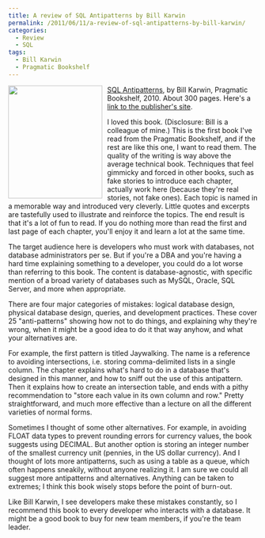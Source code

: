 ```yaml
---
title: A review of SQL Antipatterns by Bill Karwin
permalink: /2011/06/11/a-review-of-sql-antipatterns-by-bill-karwin/
categories:
  - Review
  - SQL
tags:
  - Bill Karwin
  - Pragmatic Bookshelf
---
```

[<img style="float:left; margin-right:10px" src="http://www.xaprb.com/blog/wp-content/uploads/2011/06/bksqla_xlargecover.jpg" alt="" title="SQL Antipatterns" width="190" height="228" class="alignleft size-full wp-image-2372" />][1] [SQL Antipatterns][1], by Bill Karwin, Pragmatic Bookshelf, 2010. About 300 pages. Here's a [link to the publisher's site][2].

I loved this book. (Disclosure: Bill is a colleague of mine.) This is the first book I've read from the Pragmatic Bookshelf, and if the rest are like this one, I want to read them. The quality of the writing is way above the average technical book. Techniques that feel gimmicky and forced in other books, such as fake stories to introduce each chapter, actually work here (because they're real stories, not fake ones). Each topic is named in a memorable way and introduced very cleverly. Little quotes and excerpts are tastefully used to illustrate and reinforce the topics. The end result is that it's a lot of fun to read. If you do nothing more than read the first and last page of each chapter, you'll enjoy it and learn a lot at the same time.

The target audience here is developers who must work with databases, not database administrators per se. But if you're a DBA and you're having a hard time explaining something to a developer, you could do a lot worse than referring to this book. The content is database-agnostic, with specific mention of a broad variety of databases such as MySQL, Oracle, SQL Server, and more when appropriate.

There are four major categories of mistakes: logical database design, physical database design, queries, and development practices. These cover 25 "anti-patterns" showing how not to do things, and explaining why they're wrong, when it might be a good idea to do it that way anyhow, and what your alternatives are.

For example, the first pattern is titled Jaywalking. The name is a reference to avoiding intersections, i.e. storing comma-delimited lists in a single column. The chapter explains what's hard to do in a database that's designed in this manner, and how to sniff out the use of this antipattern. Then it explains how to create an intersection table, and ends with a pithy recommendation to "store each value in its own column and row." Pretty straightforward, and much more effective than a lecture on all the different varieties of normal forms.

Sometimes I thought of some other alternatives. For example, in avoiding FLOAT data types to prevent rounding errors for currency values, the book suggests using DECIMAL. But another option is storing an integer number of the smallest currency unit (pennies, in the US dollar currency). And I thought of lots more antipatterns, such as using a table as a queue, which often happens sneakily, without anyone realizing it. I am sure we could all suggest more antipatterns and alternatives. Anything can be taken to extremes; I think this book wisely stops before the point of burn-out.

Like Bill Karwin, I see developers make these mistakes constantly, so I recommend this book to every developer who interacts with a database. It might be a good book to buy for new team members, if you're the team leader.

 [1]: http://www.amazon.com/SQL-Antipatterns-Programming-Pragmatic-Programmers/dp/1934356557?tag=xaprb-20
 [2]: http://pragprog.com/titles/bksqla/sql-antipatterns
